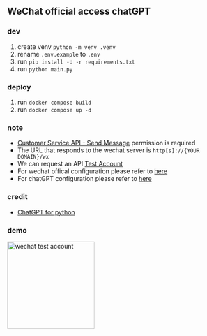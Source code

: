 ## WeChat official access chatGPT

### dev

1.  create venv `python -m venv .venv`
2.  rename `.env.example` to `.env`
3.  run `pip install -U -r requirements.txt`
4.  run `python main.py`

### deploy

1.  run `docker compose build`
2.  run `docker compose up -d`

### note

-   [Customer Service API - Send Message](https://developers.weixin.qq.com/doc/offiaccount/en/Message_Management/Service_Center_messages.html) permission is required
-   The URL that responds to the wechat server is `http[s]://{YOUR DOMAIN}/wx`
-   We can request an API [Test Account](https://mp.weixin.qq.com/debug/cgi-bin/sandbox?t=sandbox/login)
-   For wechat offical configuration please refer to [here](https://developers.weixin.qq.com/doc/offiaccount/Basic_Information/Access_Overview.html)
-   For chatGPT configuration please refer to [here](https://github.com/acheong08/ChatGPT/blob/main/README.md)

### credit

-   [ChatGPT for python](https://github.com/acheong08/ChatGPT)

### demo

<img src="http://oss.1r21.cn/wx-test.jpg" alt="wechat test account" style="width:200px;"/>

